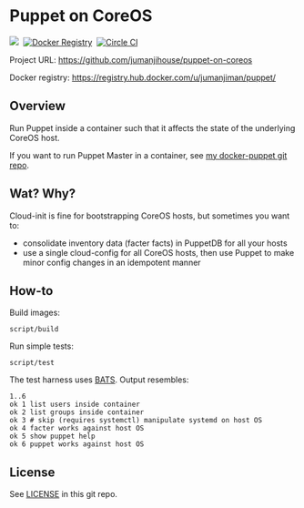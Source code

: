 Puppet on CoreOS
================

[![](https://imagelayers.io/badge/jumanjiman/puppet:latest.svg)](https://imagelayers.io/?images=jumanjiman/puppet:latest 'View on imagelayers.io')&nbsp;
[![Docker Registry](https://img.shields.io/docker/pulls/jumanjiman/puppet.svg)](https://registry.hub.docker.com/u/jumanjiman/puppet)&nbsp;
[![Circle CI](https://circleci.com/gh/jumanjihouse/puppet-on-coreos.png?circle-token=f9208a48c93c066eedc085afb8e79fd6d2f6c6a4)](https://circleci.com/gh/jumanjihouse/puppet-on-coreos/tree/master 'View CI builds')

Project URL: https://github.com/jumanjihouse/puppet-on-coreos

Docker registry: https://registry.hub.docker.com/u/jumanjiman/puppet/


Overview
--------

Run Puppet inside a container such that it affects the state
of the underlying CoreOS host.

If you want to run Puppet Master in a container, see
[my docker-puppet git repo](https://github.com/jumanjiman/docker-puppet).


Wat? Why?
---------

Cloud-init is fine for bootstrapping CoreOS hosts, but sometimes you want to:

* consolidate inventory data (facter facts) in PuppetDB for all your hosts
* use a single cloud-config for all CoreOS hosts, then
  use Puppet to make minor config changes in an idempotent manner


How-to
------

Build images:

    script/build

Run simple tests:

    script/test

The test harness uses [BATS](https://github.com/sstephenson/bats).
Output resembles:

    1..6
    ok 1 list users inside container
    ok 2 list groups inside container
    ok 3 # skip (requires systemctl) manipulate systemd on host OS
    ok 4 facter works against host OS
    ok 5 show puppet help
    ok 6 puppet works against host OS


License
-------

See [LICENSE](LICENSE) in this git repo.
